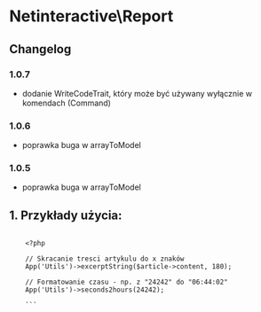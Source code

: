 Netinteractive\Report
=====================

## Changelog

### 1.0.7
- dodanie WriteCodeTrait, który może być używany wyłącznie w komendach (Command)

### 1.0.6
- poprawka buga w arrayToModel

### 1.0.5
- poprawka buga w arrayToModel




## 1. Przykłady użycia: ##


```

    <?php
    
    // Skracanie tresci artykulu do x znaków
    App('Utils')->excerptString($article->content, 180);
    
    // Formatowanie czasu - np. z "24242" do "06:44:02"
    App('Utils')->seconds2hours(24242);
    
    ```